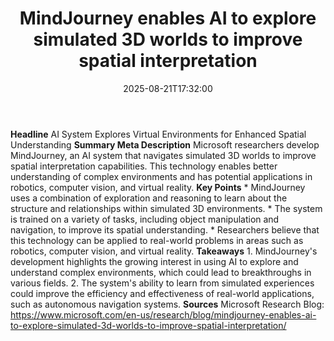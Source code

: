 ﻿---
title: "MindJourney enables AI to explore simulated 3D worlds to improve spatial interpretation"
date: "2025-08-21T17:32:00"
category: "Markets"
summary: ""
slug: "mindjourney enables ai to explore simulated 3d worlds to imp"
source_urls:
  - "https://www.microsoft.com/en-us/research/blog/mindjourney-enables-ai-to-explore-simulated-3d-worlds-to-improve-spatial-interpretation/"
seo:
  title: "MindJourney enables AI to explore simulated 3D worlds to improve spatial interpretation | Hash n Hedge"
  description: ""
  keywords: ["news", "markets", "brief"]
---
**Headline** AI System Explores Virtual Environments for Enhanced Spatial Understanding  **Summary Meta Description** Microsoft researchers develop MindJourney, an AI system that navigates simulated 3D worlds to improve spatial interpretation capabilities. This technology enables better understanding of complex environments and has potential applications in robotics, computer vision, and virtual reality.  **Key Points**  * MindJourney uses a combination of exploration and reasoning to learn about the structure and relationships within simulated 3D environments. * The system is trained on a variety of tasks, including object manipulation and navigation, to improve its spatial understanding. * Researchers believe that this technology can be applied to real-world problems in areas such as robotics, computer vision, and virtual reality.  **Takeaways**  1. MindJourney's development highlights the growing interest in using AI to explore and understand complex environments, which could lead to breakthroughs in various fields. 2. The system's ability to learn from simulated experiences could improve the efficiency and effectiveness of real-world applications, such as autonomous navigation systems.  **Sources** Microsoft Research Blog: https://www.microsoft.com/en-us/research/blog/mindjourney-enables-ai-to-explore-simulated-3d-worlds-to-improve-spatial-interpretation/ 

